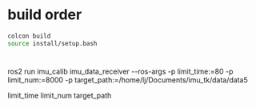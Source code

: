 
# build order
```bash
colcon build
source install/setup.bash
```

# 
ros2 run imu_calib imu_data_receiver --ros-args -p limit_time:=80 -p limit_num:=8000 -p target_path:=/home/lj/Documents/imu_tk/data/data5

limit_time limit_num target_path